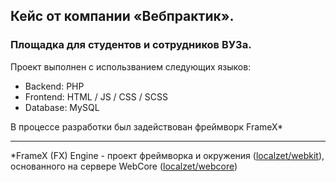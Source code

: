 ## Кейс от компании «Вебпрактик».
### Площадка для студентов и сотрудников ВУЗа.
 
Проект выполнен с использванием следующих языков:
- Backend: PHP
- Frontend: HTML / JS / CSS / SCSS
- Database: MySQL

В процессе разработки был задействован фреймворк FrameX*


---
*FrameX (FX) Engine - проект фреймворка и окружения ([localzet/webkit](https://github.com/localzet/webkit)), основанного на сервере WebCore ([localzet/webcore](https://github.com/localzet/webcore))
